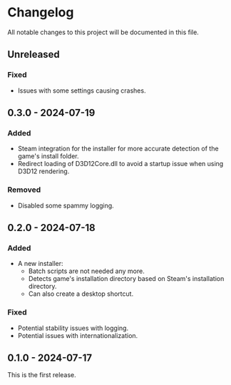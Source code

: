 # Changelog

All notable changes to this project will be documented in this file.

## Unreleased

### Fixed

- Issues with some settings causing crashes.

## 0.3.0 - 2024-07-19

### Added

- Steam integration for the installer for more accurate detection of the game's install folder.
- Redirect loading of D3D12Core.dll to avoid a startup issue when using D3D12 rendering.

### Removed

- Disabled some spammy logging.

## 0.2.0 - 2024-07-18

### Added

- A new installer:
  - Batch scripts are not needed any more.
  - Detects game's installation directory based on Steam's installation directory.
  - Can also create a desktop shortcut.

### Fixed

- Potential stability issues with logging.
- Potential issues with internationalization.

## 0.1.0 - 2024-07-17

This is the first release.
